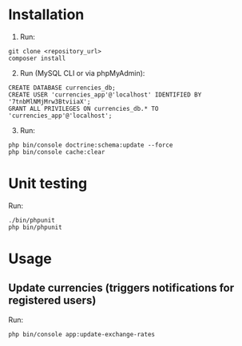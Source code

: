 # Installation

1. Run:
```
git clone <repository_url>
composer install
```

2. Run (MySQL CLI or via phpMyAdmin):
```
CREATE DATABASE currencies_db;
CREATE USER 'currencies_app'@'localhost' IDENTIFIED BY '7tnbMlNMjMrw3BtviiaX';
GRANT ALL PRIVILEGES ON currencies_db.* TO 'currencies_app'@'localhost';
```

3. Run:
```
php bin/console doctrine:schema:update --force
php bin/console cache:clear
```

# Unit testing
Run:
```
./bin/phpunit
php bin/phpunit
```

# Usage

## Update currencies (triggers notifications for registered users)
Run:
```
php bin/console app:update-exchange-rates
```
